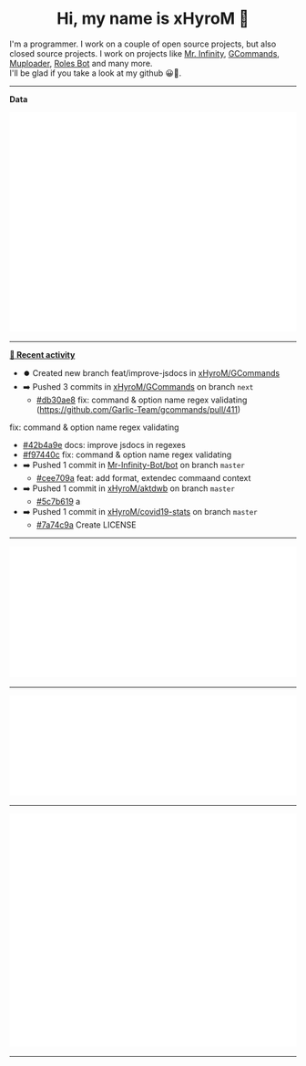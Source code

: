 <p align="center">
    <!-- <img src="https://avatars.githubusercontent.com/u/56601352" width="192" alt="hyro's pfp" /> -->
    <h1 align="center">Hi, my name is xHyroM 👋</h1>
</p>

I'm a programmer. I work on a couple of open source projects, but also closed source projects. I work on projects like [Mr. Infinity](https://discord.com/oauth2/authorize?client_id=720321585625694239&scope=bot%20applications.commands&permissions=8&redirect_uri=https://blobs.gq/imanager&prompt=consent&response_type=code), [GCommands](https://github.com/Garlic-Team/GCommands), [Muploader](https://github.com/xHyroM/Muploder), [Roles Bot](https://github.com/xHyroM/roles-bot) and many more.  
I'll be glad if you take a look at my github 😀👀.

___
**Data**

<img src="https://github.com/xHyroM/xHyroM/blob/master/.cache/base.svg">

___

**[📰 Recent activity](https://github.com/xHyroM)**
* ⏺️ Created new branch feat/improve-jsdocs in [xHyroM/GCommands](https://github.com/xHyroM/GCommands)
* ➡️ Pushed 3 commits in [xHyroM/GCommands](https://github.com/xHyroM/GCommands) on branch `next`
  * [#db30ae8](https://github.com/xHyroM/GCommands/commit/db30ae8) fix: command &amp; option name regex validating (https://github.com/Garlic-Team/gcommands/pull/411)

fix: command &amp; option name regex validating
  * [#42b4a9e](https://github.com/xHyroM/GCommands/commit/42b4a9e) docs: improve jsdocs in regexes
  * [#f97440c](https://github.com/xHyroM/GCommands/commit/f97440c) fix: command &amp; option name regex validating
* ➡️ Pushed 1 commit in [Mr-Infinity-Bot/bot](https://github.com/Mr-Infinity-Bot/bot) on branch `master`
  * [#cee709a](https://github.com/Mr-Infinity-Bot/bot/commit/cee709a) feat: add format, extendec commaand context
* ➡️ Pushed 1 commit in [xHyroM/aktdwb](https://github.com/xHyroM/aktdwb) on branch `master`
  * [#5c7b619](https://github.com/xHyroM/aktdwb/commit/5c7b619) a
* ➡️ Pushed 1 commit in [xHyroM/covid19-stats](https://github.com/xHyroM/covid19-stats) on branch `master`
  * [#7a74c9a](https://github.com/xHyroM/covid19-stats/commit/7a74c9a) Create LICENSE


___

<img src="https://github.com/xHyroM/xHyroM/blob/master/.cache/isocalendar.svg">

___

<img src="https://github.com/xHyroM/xHyroM/blob/master/.cache/languages.svg">

___

<img src="https://github.com/xHyroM/xHyroM/blob/master/.cache/achievements.svg">

___
